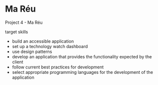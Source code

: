 # Ma Réu
Project 4 - Ma Réu

target skills

- build an accessible application
- set up a technology watch dashboard
- use design patterns
- develop an application that provides the functionality expected by the client
- follow current best practices for development
- select appropriate programming languages for the development of the application
